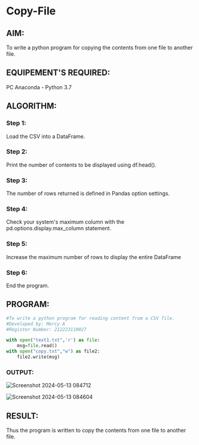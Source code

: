 # Copy-File
## AIM:
To write a python program for copying the contents from one file to another file.
## EQUIPEMENT'S REQUIRED: 
PC
Anaconda - Python 3.7
## ALGORITHM: 
### Step 1:
Load the CSV into a DataFrame.
### Step 2:
Print the number of contents to be displayed using df.head().
### Step 3:
The number of rows returned is defined in Pandas option settings.
### Step 4:
Check your system's maximum column with the pd.options.display.max_column statement.
### Step 5:
Increase the maximum number of rows to display the entire DataFrame
### Step 6:
End the program.

## PROGRAM:
```python
#To write a python program for reading content from a CSV file.
#Developed by: Mercy A
#Register Number: 212223110027

with open("text1.txt",'r') as file:
    msg=file.read()
with open("copy.txt","w") as file2:
    file2.write(msg)
```

### OUTPUT:

![Screenshot 2024-05-13 084712](https://github.com/mercyarulappan/Copy-File/assets/149233730/91e6137a-dde0-4910-8eca-be7118f5f45a)

![Screenshot 2024-05-13 084604](https://github.com/mercyarulappan/Copy-File/assets/149233730/90e8a99d-1b40-4e64-9024-c90053fd5653)


## RESULT:
Thus the program is written to copy the contents from one file to another file.
